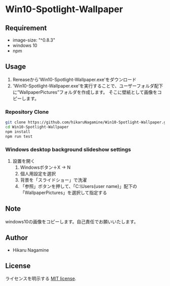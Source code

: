 # Win10-Spotlight-Wallpaper

## Requirement

* image-size: "^0.8.3"
* windows 10
* npm

## Usage

1. Rereaseから'Win10-Spotlight-Wallpaper.exe'をダウンロード
1. 'Win10-Spotlight-Wallpaper.exe'を実行することで、ユーザーフォルダ配下に”WallpaperPictures”フォルダを作成します。
そこに壁紙として画像をコピーします。

### Repository Clone

```bash
git clone https://github.com/hikaruNagamine/Win10-Spotlight-Wallpaper.git
cd Win10-Spotlight-Wallpaper
npm install
npm run test
```
### Windows desktop background slideshow settings

1. 設置を開く
    1. Windowsボタン＋X -> N
    2. 個人用設定を選択
    3. 背景を「スライドショー」で洗濯
    4. 「参照」ボタンを押して、「C:\Users\{user name}」配下の「WallpaperPictures」を選択して指定する

## Note

windows10の画像をコピーします。自己責任でお願いいたします。

## Author

* Hikaru Nagamine

## License
ライセンスを明示する
[MIT license](https://en.wikipedia.org/wiki/MIT_License).

